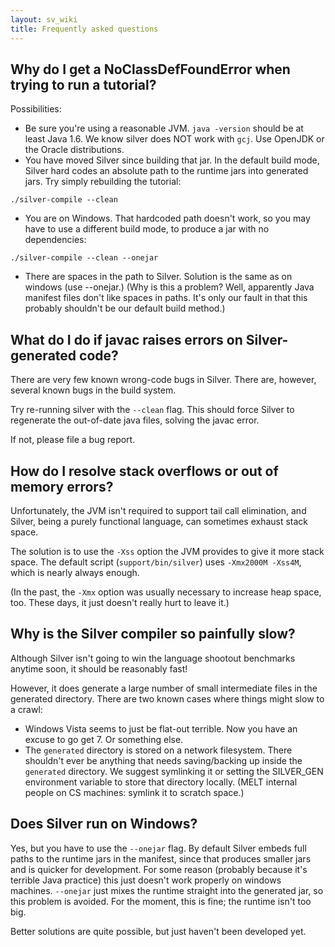 ```yaml
---
layout: sv_wiki
title: Frequently asked questions
---
```




## Why do I get a NoClassDefFoundError when trying to run a tutorial?

Possibilities:

  * Be sure you're using a reasonable JVM. `java -version` should be at least Java 1.6. We know silver does NOT work with `gcj`. Use OpenJDK or the Oracle distributions.
  * You have moved Silver since building that jar.  In the default build mode, Silver hard codes an absolute path to the runtime jars into generated jars. Try simply rebuilding the tutorial:
```
./silver-compile --clean
```
  * You are on Windows.  That hardcoded path doesn't work, so you may have to use a different build mode, to produce a jar with no dependencies:
```
./silver-compile --clean --onejar
```
  * There are spaces in the path to Silver.  Solution is the same as on windows (use --onejar.)  (Why is this a problem? Well, apparently Java manifest files don't like spaces in paths. It's only our fault in that this probably shouldn't be our default build method.)


## What do I do if javac raises errors on Silver-generated code?

There are very few known wrong-code bugs in Silver. There are, however, several known bugs in the build system.

Try re-running silver with the `--clean` flag. This should force Silver to regenerate the out-of-date java files, solving the javac error.

If not, please file a bug report.

## How do I resolve stack overflows or out of memory errors?

Unfortunately, the JVM isn't required to support tail call elimination, and Silver, being a purely functional language, can sometimes exhaust stack space.

The solution is to use the `-Xss` option the JVM provides to give it more stack space.  The default script (`support/bin/silver`) uses `-Xmx2000M -Xss4M`, which is nearly always enough.

(In the past, the `-Xmx` option was usually necessary to increase heap space, too. These days, it just doesn't really hurt to leave it.)

## Why is the Silver compiler so painfully slow?

Although Silver isn't going to win the language shootout benchmarks anytime soon, it should be reasonably fast!

However, it does generate a large number of small intermediate files in the generated directory.  There are two known cases where things might slow to a crawl:

  * Windows Vista seems to just be flat-out terrible. Now you have an excuse to go get 7. Or something else.
  * The `generated` directory is stored on a network filesystem.  There shouldn't ever be anything that needs saving/backing up inside the `generated` directory.  We suggest symlinking it or setting the SILVER\_GEN environment variable to store that directory locally. (MELT internal people on CS machines: symlink it to scratch space.)

## Does Silver run on Windows?

Yes, but you have to use the `--onejar` flag.  By default Silver embeds full paths to the runtime jars in the manifest, since that produces smaller jars and is quicker for development.  For some reason (probably because it's terrible Java practice) this just doesn't work properly on windows machines.  `--onejar` just mixes the runtime straight into the generated jar, so this problem is avoided. For the moment, this is fine; the runtime isn't too big.

Better solutions are quite possible, but just haven't been developed yet.
